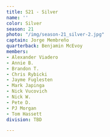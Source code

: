 ```yaml
---
title: S21 - Silver
name: ''
color: Silver
season: 21
photo: "/img/season-21_silver-2.jpg"
captain: Jorge Membreño
quarterback: Benjamin McEvoy
members:
- Alexander Viadero
- Annie B.
- Brandon T.
- Chris Rybicki
- Jayme Fuglesten
- Mark Japinga
- Nick Vucovich
- Nick W.
- Pete D.
- PJ Morgan
- Tom Hassett
division: TBD

---
```

